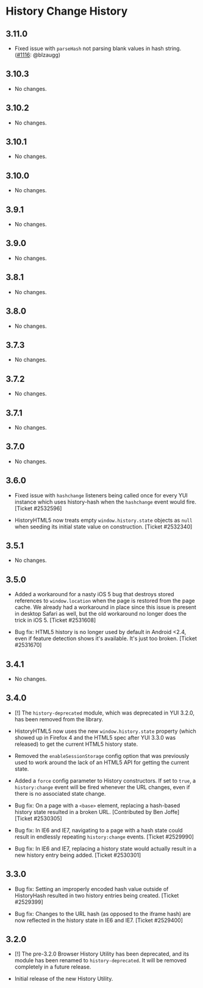 History Change History
======================

3.11.0
------

* Fixed issue with `parseHash` not parsing blank values in hash string.
  ([#1116][]: @blzaugg)

[#1116]: https://github.com/yui/yui3/issues/1116

3.10.3
------

* No changes.

3.10.2
------

* No changes.

3.10.1
------

* No changes.

3.10.0
------

* No changes.

3.9.1
-----

* No changes.

3.9.0
-----

* No changes.

3.8.1
-----

* No changes.

3.8.0
-----

* No changes.

3.7.3
-----

* No changes.

3.7.2
-----

* No changes.

3.7.1
-----

* No changes.

3.7.0
-----

* No changes.

3.6.0
-----

* Fixed issue with `hashchange` listeners being called once for every YUI
  instance which uses history-hash when the `hashchange` event would fire.
  [Ticket #2532596]

* HistoryHTML5 now treats empty `window.history.state` objects as `null` when
  seeding its initial state value on construction. [Ticket #2532340]

3.5.1
-----

* No changes.


3.5.0
-----

* Added a workaround for a nasty iOS 5 bug that destroys stored references to
  `window.location` when the page is restored from the page cache. We already
  had a workaround in place since this issue is present in desktop Safari as
  well, but the old workaround no longer does the trick in iOS 5.
  [Ticket #2531608]

* Bug fix: HTML5 history is no longer used by default in Android <2.4, even if
  feature detection shows it's available. It's just too broken.
  [Ticket #2531670]


3.4.1
-----

* No changes.


3.4.0
-----

* [!] The `history-deprecated` module, which was deprecated in YUI 3.2.0, has
  been removed from the library.

* HistoryHTML5 now uses the new `window.history.state` property (which
  showed up in Firefox 4 and the HTML5 spec after YUI 3.3.0 was released) to
  get the current HTML5 history state.

* Removed the `enableSessionStorage` config option that was previously used to
  work around the lack of an HTML5 API for getting the current state.

* Added a `force` config parameter to History constructors. If set to `true`,
  a `history:change` event will be fired whenever the URL changes, even if
  there is no associated state change.

* Bug fix: On a page with a `<base>` element, replacing a hash-based history
  state resulted in a broken URL. [Contributed by Ben Joffe] [Ticket #2530305]

* Bug fix: In IE6 and IE7, navigating to a page with a hash state could result
  in endlessly repeating `history:change` events. [Ticket #2529990]

* Bug fix: In IE6 and IE7, replacing a history state would actually result in
  a new history entry being added. [Ticket #2530301]


3.3.0
-----


* Bug fix: Setting an improperly encoded hash value outside of HistoryHash
  resulted in two history entries being created. [Ticket #2529399]

* Bug fix: Changes to the URL hash (as opposed to the iframe hash) are now
  reflected in the history state in IE6 and IE7. [Ticket #2529400]


3.2.0
-----

* [!] The pre-3.2.0 Browser History Utility has been deprecated, and its
  module has been renamed to `history-deprecated`. It will be removed
  completely in a future release.

* Initial release of the new History Utility.
